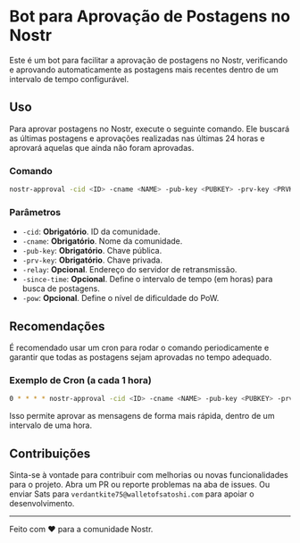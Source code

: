 # Bot para Aprovação de Postagens no Nostr

Este é um bot para facilitar a aprovação de postagens no Nostr, verificando e aprovando automaticamente as postagens mais recentes dentro de um intervalo de tempo configurável.

## Uso

Para aprovar postagens no Nostr, execute o seguinte comando. Ele buscará as últimas postagens e aprovações realizadas nas últimas 24 horas e aprovará aquelas que ainda não foram aprovadas.

### Comando

```bash
nostr-approval -cid <ID> -cname <NAME> -pub-key <PUBKEY> -prv-key <PRVKEY>
```

### Parâmetros

- `-cid`: **Obrigatório**. ID da comunidade.
- `-cname`: **Obrigatório**. Nome da comunidade.
- `-pub-key`: **Obrigatório**. Chave pública.
- `-prv-key`: **Obrigatório**. Chave privada.
- `-relay`: **Opcional**. Endereço do servidor de retransmissão.
- `-since-time`: **Opcional**. Define o intervalo de tempo (em horas) para busca de postagens.
- `-pow`: **Opcional**. Define o nível de dificuldade do PoW.

## Recomendações

É recomendado usar um cron para rodar o comando periodicamente e garantir que todas as postagens sejam aprovadas no tempo adequado.

### Exemplo de Cron (a cada 1 hora)

```bash
0 * * * * nostr-approval -cid <ID> -cname <NAME> -pub-key <PUBKEY> -prv-key <PRVKEY> -since-time 1
```

Isso permite aprovar as mensagens de forma mais rápida, dentro de um intervalo de uma hora.

## Contribuições

Sinta-se à vontade para contribuir com melhorias ou novas funcionalidades para o projeto. Abra um PR ou reporte problemas na aba de issues.
Ou enviar Sats para `verdantkite75@walletofsatoshi.com` para apoiar o desenvolvimento.

---

Feito com ❤️ para a comunidade Nostr.
